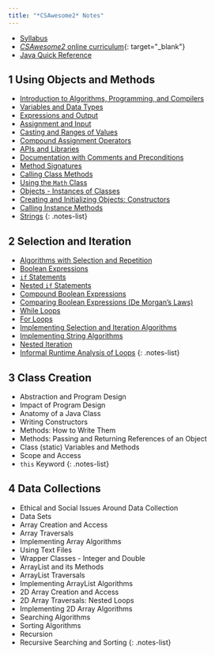 ```yaml
---
title: "*CSAwesome2* Notes"
---
```


- [Syllabus](../syllabi/ap-csa.md)
- [*CSAwesome2* online curriculum](https://runestone.academy/){: target="_blank"}
- [Java Quick Reference](../pdfs/ap-csa-java-quick-reference.pdf)

## 1 Using Objects and Methods

- [Introduction to Algorithms, Programming, and Compilers](./1-1-introduction-to-algorithms-programming-and-compilers.md)
- [Variables and Data Types](./1-2-variables-and-data-types.md)
- [Expressions and Output](./1-3-expressions-and-output.md)
- [Assignment and Input](./1-4-assignment-and-input.md)
- [Casting and Ranges of Values](./1-5-casting-and-ranges-of-values.md)
- [Compound Assignment Operators](./1-6-compound-assignment-operators.md)
- [APIs and Libraries](./1-7-apis-and-libraries.md)
- [Documentation with Comments and Preconditions](./1-8-documentation-with-comments-and-preconditions.md)
- [Method Signatures](./1-9-method-signatures.md)
- [Calling Class Methods](./1-10-calling-class-methods.md)
- [Using the `Math` Class](./1-11-using-the-math-class.md)
- [Objects - Instances of Classes](./1-12-objects-instances-of-classes.md)
- [Creating and Initializing Objects: Constructors](./1-13-creating-and-initializing-objects.md)
- [Calling Instance Methods](./1-14-calling-instance-methods.md)
- [Strings](./1-15-strings.md)
{: .notes-list}

## 2 Selection and Iteration

- [Algorithms with Selection and Repetition](./2-1-algorithms-with-selection-and-repetition.md)
- [Boolean Expressions](./2-2-boolean-expressions.md)
- [`if` Statements](./2-3-if-statements.md)
- [Nested `if` Statements](./2-4-nested-if-statements.md)
- [Compound Boolean Expressions](./2-5-compound-boolean-expressions.md)
- [Comparing Boolean Expressions (De Morgan’s Laws)](./2-6-comparing-boolean-expressions.md)
- [While Loops](./2-7-while-loops.md)
- [For Loops](./2-8-for-loops.md)
- [Implementing Selection and Iteration Algorithms](./2-9-implementing-selection-and-iteration-algorithms.md)
- [Implementing String Algorithms](./2-10-implementing-string-algorithms.md)
- [Nested Iteration](./2-11-nested-iteration.md)
- [Informal Runtime Analysis of Loops](./2-12-informal-runtime-analysis-of-loops.md)
{: .notes-list}

## 3 Class Creation

- Abstraction and Program Design
- Impact of Program Design
- Anatomy of a Java Class
- Writing Constructors
- Methods: How to Write Them
- Methods: Passing and Returning References of an Object
- Class (static) Variables and Methods
- Scope and Access
- `this` Keyword
{: .notes-list}

## 4 Data Collections

- Ethical and Social Issues Around Data Collection
- Data Sets
- Array Creation and Access
- Array Traversals
- Implementing Array Algorithms
- Using Text Files
- Wrapper Classes - Integer and Double
- ArrayList and its Methods
- ArrayList Traversals
- Implementing ArrayList Algorithms
- 2D Array Creation and Access
- 2D Array Traversals: Nested Loops
- Implementing 2D Array Algorithms
- Searching Algorithms
- Sorting Algorithms
- Recursion
- Recursive Searching and Sorting
{: .notes-list}
